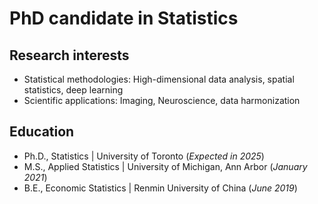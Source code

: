 # PhD candidate in Statistics

## Research interests
- Statistical methodologies: High-dimensional data analysis, spatial statistics, deep learning
- Scientific applications: Imaging, Neuroscience, data harmonization
  
## Education
- Ph.D., Statistics | University of Toronto (_Expected in 2025_)								       		
- M.S., Applied Statistics | University of Michigan, Ann Arbor (_January 2021_)	 			        		
- B.E., Economic Statistics | Renmin University of China (_June 2019_)
